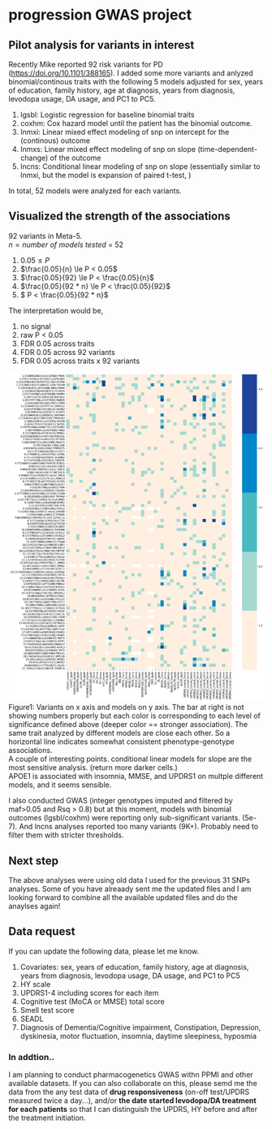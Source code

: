 # progression GWAS project

## Pilot analysis for variants in interest
Recently Mike reported 92 risk variants for PD (https://doi.org/10.1101/388165). I added some more variants and anlyzed binomial/continous traits with the following 5 models adjusted for sex, years of education, family history, age at diagnosis, years from diagnosis, levodopa usage, DA usage, and PC1 to PC5.

1. lgsbl: Logistic regression for baseline binomial traits
2. coxhm: Cox hazard model until the patient has the binomial outcome. 
3. lnmxi: Linear mixed effect modeling of snp on intercept for the (continous) outcome
4. lnmxs: Linear mixed effect modeling of snp on slope (time-dependent-change) of the outcome
5. lncns: Conditional linear modeling of snp on slope (essentially similar to lnmxi, but the model is expansion of paired t-test, )
    
In total, 52 models were analyzed for each variants.

## Visualized the strength of the associations
92 variants in Meta-5.    
$n = number\ of\ models\ tested$ = 52


1. $0.05 \le P$
2. $\frac{0.05}{n} \le P < 0.05$
3. $\frac{0.05}{92} \le P < \frac{0.05}{n}$     
4. $\frac{0.05}{92 * n} \le P < \frac{0.05}{92}$
5. $ P < \frac{0.05}{92 * n}$

The interpretation would be,
1. no signal    
2. raw P < 0.05
3. FDR 0.05 across traits
4. FDR 0.05 across 92 variants 
5. FDR 0.05 across traits x 92 variants

![Figure1](fig/output.png)
Figure1: 
Variants on x axis and models on y axis. The bar at right is not showing numbers properly but each color is corresponding to each level of significance defined above (deeper color == stronger association). The same trait analyzed by different models are close each other. So a horizontal line indicates somewhat consistent phenotype-genotype associations.    
A couple of interesting points. conditional linear models for slope are the most sensitive analysis. (return more darker cells.)    
APOE1 is associated with insomnia, MMSE, and UPDRS1 on multple different models, and it seems sensible. 
    
I also conducted GWAS (integer genotypes imputed and filtered by maf>0.05 and Rsq > 0.8) but at this moment, models with binomial outcomes (lgsbl/coxhm) were reporting only sub-significant variants. (5e-7). And lncns analyses reported too many variants (9K+). Probably need to filter them with stricter thresholds.

## Next step
The above analyses were using old data I used for the previous 31 SNPs analyses. Some of you have alreaady sent me the updated files and I am looking forward to combine all the available updated files and do the anaylses again!

## Data request
If you can update the following data, please let me know. 

1. Covariates:  sex, years of education, family history, age at diagnosis, years from diagnosis, levodopa usage, DA usage, and PC1 to PC5
2. HY scale
2. UPDRS1-4 including scores for each item
3. Cognitive test (MoCA or MMSE) total score
4. Smell test score
5. SEADL
6. Diagnosis of Dementia/Cognitive impairment, Constipation, Depression, dyskinesia, motor fluctuation, insomnia, daytime sleepiness, hyposmia        
    
### In addtion..
I am planning to conduct pharmacogenetics GWAS withn PPMI and other available datasets. If you can also collaborate on this, please semd me the data from the any test data of **drug responsiveness** (on-off test/UPDRS measured twice a day...), and/or **the date started levodopa/DA treatment for each patients** so that I can distinguish the UPDRS, HY before and after the treatment initiation.
